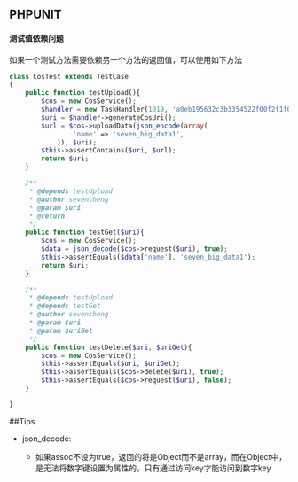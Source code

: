 ## PHPUNIT

#### 测试值依赖问题

如果一个测试方法需要依赖另一个方法的返回值，可以使用如下方法

```php
class CosTest extends TestCase
{
    public function testUpload(){
        $cos = new CosService();
        $handler = new TaskHandler(1019, 'a0eb195632c3b3354522f00f2f1f0d24','test_seven');
        $uri = $handler->generateCosUri();
        $url = $cos->uploadData(json_encode(array(
                'name' => 'seven_big_data1',
            )), $uri);
        $this->assertContains($uri, $url);
        return $uri;
    }

    /**
     * @depends testUpload
     * @author sevencheng
     * @param $uri
     * @return
     */
    public function testGet($uri){
        $cos = new CosService();
        $data = json_decode($cos->request($uri), true);
        $this->assertEquals($data['name'], 'seven_big_data1');
        return $uri;
    }

    /**
     * @depends testUpload
     * @depends testGet
     * @author sevencheng
     * @param $uri
     * @param $uriGet
     */
    public function testDelete($uri, $uriGet){
        $cos = new CosService();
        $this->assertEquals($uri, $uriGet);
        $this->assertEquals($cos->delete($uri), true);
        $this->assertEquals($cos->request($uri), false);
    }

}
```



##Tips

- json_decode:
  - 如果assoc不设为true，返回的将是Object而不是array，而在Object中，是无法将数字键设置为属性的，只有通过访问key才能访问到数字key

     <?php
     ​	$json = '{"1":a,"b":2,"c":3,"d":4,"e":5}';
     ​	
     ```php
     $obj = json_decode($json);
     $arr = json_decode($json, true);
     
     array_key_exists('1', $obj); // false
     array_key_exists('1', $arr); // true
     
     ?>
     ```

